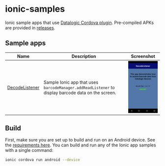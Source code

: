 # ionic-samples

Ionic sample apps that use [Datalogic Cordova plugin](https://github.com/datalogic/cordova-plugin-datalogic). Pre-compiled APKs are provided in [releases](https://github.com/datalogic/ionic-samples/releases).

## Sample apps

| Name | Description | Screenshot
|------------|-------------|------
| [DecodeListener](DecodeListener/) | Sample Ionic app that uses `barcodeManager.addReadListener` to display barcode data on the screen. | ![DecodeListener](DecodeListener/screenshots/DecodeListener.png)


## Build

First, make sure you are set up to build and run on an Android device. See the [requirements here](https://ionicframework.com/docs/intro/deploying/). You can build and run any of the Ionic app samples with a single command:

```bash
ionic cordova run android --device
```

